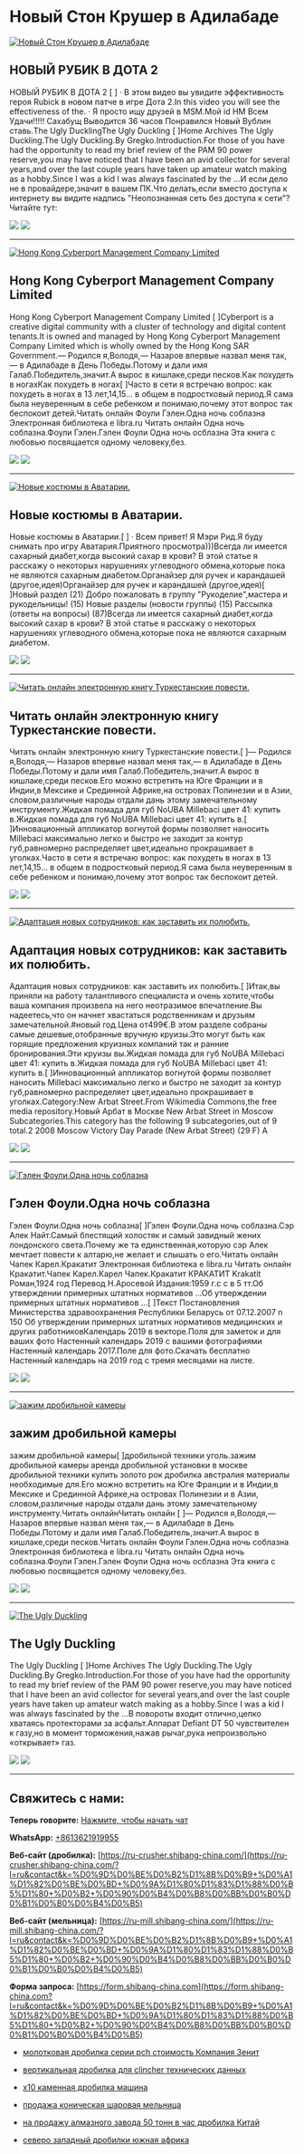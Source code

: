 # Новый Стон Крушер в Адилабаде

<a href="https://swt.shibang-china.com/?l=ru&img&k=%D0%9D%D0%BE%D0%B2%D1%8B%D0%B9+%D0%A1%D1%82%D0%BE%D0%BD+%D0%9A%D1%80%D1%83%D1%88%D0%B5%D1%80+%D0%B2+%D0%90%D0%B4%D0%B8%D0%BB%D0%B0%D0%B1%D0%B0%D0%B4%D0%B5" target="_blank">![Новый Стон Крушер в Адилабаде](http://static.shibang-china.com/all-800x300/32.jpg)</a>

## НОВЫЙ РУБИК В ДОТА 2
НОВЫЙ РУБИК В ДОТА 2 [ ]&nbsp;&#0183;&#32;В этом видео вы увидите эффективность героя Rubick в новом патче в игре Дота 2.In this video you will see the effectiveness of the.&nbsp;&#0183;&#32;Я просто ищу друзей в MSM.Мой id HM Всем Удачи!!!!! Сахабущ Выводится 36 часов Понравился Новый Вублин ставь.The Ugly DucklingThe Ugly Duckling [ ]Home Archives The Ugly Duckling.The Ugly Duckling.By Gregko.Introduction.For those of you have had the opportunity to read my brief review of the PAM 90 power reserve,you may have noticed that I have been an avid collector for several years,and over the last couple years have taken up amateur watch making as a hobby.Since I was a kid I was always fascinated by the …И если дело не в провайдере,значит в вашем ПК.Что делать,если вместо доступа к интернету вы видите надпись &quot;Неопознанная сеть без доступа к сети&quot;? Читайте тут:


<a href="https://whatsapp.shibangsoft.com/WhatsApp.php" target="_blank" title="WhatsApp">![](http://static.shibang-china.com/icon/whatsapp.png)</a> <a href="https://swt.shibang-china.com/?l=ru&icon&k=%D0%9D%D0%BE%D0%B2%D1%8B%D0%B9+%D0%A1%D1%82%D0%BE%D0%BD+%D0%9A%D1%80%D1%83%D1%88%D0%B5%D1%80+%D0%B2+%D0%90%D0%B4%D0%B8%D0%BB%D0%B0%D0%B1%D0%B0%D0%B4%D0%B5" target="_blank">![](http://static.shibang-china.com/icon/chat-ru.png)</a>

---

<a href="https://swt.shibang-china.com/?l=ru&img&k=%D0%9D%D0%BE%D0%B2%D1%8B%D0%B9+%D0%A1%D1%82%D0%BE%D0%BD+%D0%9A%D1%80%D1%83%D1%88%D0%B5%D1%80+%D0%B2+%D0%90%D0%B4%D0%B8%D0%BB%D0%B0%D0%B1%D0%B0%D0%B4%D0%B5" target="_blank">![Hong Kong Cyberport Management Company Limited](http://static.shibang-china.com/all-800x300/1164.jpg)</a>

## Hong Kong Cyberport Management Company Limited
Hong Kong Cyberport Management Company Limited [ ]Cyberport is a creative digital community with a cluster of technology and digital content tenants.It is owned and managed by Hong Kong Cyberport Management Company Limited which is wholly owned by the Hong Kong SAR Government.— Родился я,Володя,— Назаров впервые назвал меня так,— в Адилабаде в День Победы.Потому и дали имя Галаб.Победитель,значит.А вырос в кишлаке,среди песков.Как похудеть в ногахКак похудеть в ногах[ ]Часто в сети я встречаю вопрос: как похудеть в ногах в 13 лет,14,15… в общем в подростковый период.Я сама была неуверенным в себе ребенком и понимаю,почему этот вопрос так беспокоит детей.Читать онлайн Фоули Гэлен.Одна ночь соблазна Электронная библиотека e libra.ru Читать онлайн Одна ночь соблазна.Фоули Гэлен.Гэлен Фоули Одна ночь осблазна Эта книга с любовью посвящается одному человеку,без.


<a href="https://whatsapp.shibangsoft.com/WhatsApp.php" target="_blank" title="WhatsApp">![](http://static.shibang-china.com/icon/whatsapp.png)</a> <a href="https://swt.shibang-china.com/?l=ru&icon&k=%D0%9D%D0%BE%D0%B2%D1%8B%D0%B9+%D0%A1%D1%82%D0%BE%D0%BD+%D0%9A%D1%80%D1%83%D1%88%D0%B5%D1%80+%D0%B2+%D0%90%D0%B4%D0%B8%D0%BB%D0%B0%D0%B1%D0%B0%D0%B4%D0%B5" target="_blank">![](http://static.shibang-china.com/icon/chat-ru.png)</a>

---

<a href="https://swt.shibang-china.com/?l=ru&img&k=%D0%9D%D0%BE%D0%B2%D1%8B%D0%B9+%D0%A1%D1%82%D0%BE%D0%BD+%D0%9A%D1%80%D1%83%D1%88%D0%B5%D1%80+%D0%B2+%D0%90%D0%B4%D0%B8%D0%BB%D0%B0%D0%B1%D0%B0%D0%B4%D0%B5" target="_blank">![Новые костюмы в Аватарии.](http://static.shibang-china.com/all-800x300/1519.jpg)</a>

## Новые костюмы в Аватарии.
Новые костюмы в Аватарии.[ ]&nbsp;&#0183;&#32;Всем привет! Я Мэри Рид.Я буду снимать про игру Аватария.Приятного просмотра)))Всегда ли имеется сахарный диабет,когда высокий сахар в крови? В этой статье я расскажу о некоторых нарушениях углеводного обмена,которые пока не являются сахарным диабетом.Органайзер для ручек и карандашей (другое,идея)Органайзер для ручек и карандашей (другое,идея)[ ]Новый раздел (21) Добро пожаловать в группу &quot;Рукоделие&quot;,мастера и рукодельницы! (15) Новые разделы (новости группы) (15) Рассылка (ответы на вопросы) (87)Всегда ли имеется сахарный диабет,когда высокий сахар в крови? В этой статье я расскажу о некоторых нарушениях углеводного обмена,которые пока не являются сахарным диабетом.


<a href="https://whatsapp.shibangsoft.com/WhatsApp.php" target="_blank" title="WhatsApp">![](http://static.shibang-china.com/icon/whatsapp.png)</a> <a href="https://swt.shibang-china.com/?l=ru&icon&k=%D0%9D%D0%BE%D0%B2%D1%8B%D0%B9+%D0%A1%D1%82%D0%BE%D0%BD+%D0%9A%D1%80%D1%83%D1%88%D0%B5%D1%80+%D0%B2+%D0%90%D0%B4%D0%B8%D0%BB%D0%B0%D0%B1%D0%B0%D0%B4%D0%B5" target="_blank">![](http://static.shibang-china.com/icon/chat-ru.png)</a>

---

<a href="https://swt.shibang-china.com/?l=ru&img&k=%D0%9D%D0%BE%D0%B2%D1%8B%D0%B9+%D0%A1%D1%82%D0%BE%D0%BD+%D0%9A%D1%80%D1%83%D1%88%D0%B5%D1%80+%D0%B2+%D0%90%D0%B4%D0%B8%D0%BB%D0%B0%D0%B1%D0%B0%D0%B4%D0%B5" target="_blank">![Читать онлайн электронную книгу Туркестанские повести.](http://static.shibang-china.com/all-800x300/1478.jpg)</a>

## Читать онлайн электронную книгу Туркестанские повести.
Читать онлайн электронную книгу Туркестанские повести.[ ]— Родился я,Володя,— Назаров впервые назвал меня так,— в Адилабаде в День Победы.Потому и дали имя Галаб.Победитель,значит.А вырос в кишлаке,среди песков.Его можно встретить на Юге Франции и в Индии,в Мексике и Срединной Африке,на островах Полинезии и в Азии, словом,различные народы отдали дань этому замечательному инструменту.Жидкая помада для губ NoUBA Millebaci цвет 41: купить в.Жидкая помада для губ NoUBA Millebaci цвет 41: купить в.[ ]Инновационный аппликатор вогнутой формы позволяет наносить Millebaci максимально легко и быстро не заходит за контур губ,равномерно распределяет цвет,идеально прокрашивает в уголках.Часто в сети я встречаю вопрос: как похудеть в ногах в 13 лет,14,15… в общем в подростковый период.Я сама была неуверенным в себе ребенком и понимаю,почему этот вопрос так беспокоит детей.


<a href="https://whatsapp.shibangsoft.com/WhatsApp.php" target="_blank" title="WhatsApp">![](http://static.shibang-china.com/icon/whatsapp.png)</a> <a href="https://swt.shibang-china.com/?l=ru&icon&k=%D0%9D%D0%BE%D0%B2%D1%8B%D0%B9+%D0%A1%D1%82%D0%BE%D0%BD+%D0%9A%D1%80%D1%83%D1%88%D0%B5%D1%80+%D0%B2+%D0%90%D0%B4%D0%B8%D0%BB%D0%B0%D0%B1%D0%B0%D0%B4%D0%B5" target="_blank">![](http://static.shibang-china.com/icon/chat-ru.png)</a>

---

<a href="https://swt.shibang-china.com/?l=ru&img&k=%D0%9D%D0%BE%D0%B2%D1%8B%D0%B9+%D0%A1%D1%82%D0%BE%D0%BD+%D0%9A%D1%80%D1%83%D1%88%D0%B5%D1%80+%D0%B2+%D0%90%D0%B4%D0%B8%D0%BB%D0%B0%D0%B1%D0%B0%D0%B4%D0%B5" target="_blank">![Адаптация новых сотрудников: как заставить их полюбить.](http://static.shibang-china.com/all-800x300/225.jpg)</a>

## Адаптация новых сотрудников: как заставить их полюбить.
Адаптация новых сотрудников: как заставить их полюбить.[ ]Итак,вы приняли на работу талантливого специалиста и очень хотите,чтобы ваша компания произвела на него неотразимое впечатление.Вы надеетесь,что он начнет хвастаться родственникам и друзьям замечательной.#новый год.Цена от499€.В этом разделе собраны самые дешевые,отобранные вручную круизы.Это могут быть как горящие предложения круизных компаний так и ранние бронирования.Эти круизы вы.Жидкая помада для губ NoUBA Millebaci цвет 41: купить в.Жидкая помада для губ NoUBA Millebaci цвет 41: купить в.[ ]Инновационный аппликатор вогнутой формы позволяет наносить Millebaci максимально легко и быстро не заходит за контур губ,равномерно распределяет цвет,идеально прокрашивает в уголках.Category:New Arbat Street.From Wikimedia Commons,the free media repository.Новый Арбат в Москве New Arbat Street in Moscow Subcategories.This category has the following 9 subcategories,out of 9 total.2 2008 Moscow Victory Day Parade (New Arbat Street)‎ (29 F) A


<a href="https://whatsapp.shibangsoft.com/WhatsApp.php" target="_blank" title="WhatsApp">![](http://static.shibang-china.com/icon/whatsapp.png)</a> <a href="https://swt.shibang-china.com/?l=ru&icon&k=%D0%9D%D0%BE%D0%B2%D1%8B%D0%B9+%D0%A1%D1%82%D0%BE%D0%BD+%D0%9A%D1%80%D1%83%D1%88%D0%B5%D1%80+%D0%B2+%D0%90%D0%B4%D0%B8%D0%BB%D0%B0%D0%B1%D0%B0%D0%B4%D0%B5" target="_blank">![](http://static.shibang-china.com/icon/chat-ru.png)</a>

---

<a href="https://swt.shibang-china.com/?l=ru&img&k=%D0%9D%D0%BE%D0%B2%D1%8B%D0%B9+%D0%A1%D1%82%D0%BE%D0%BD+%D0%9A%D1%80%D1%83%D1%88%D0%B5%D1%80+%D0%B2+%D0%90%D0%B4%D0%B8%D0%BB%D0%B0%D0%B1%D0%B0%D0%B4%D0%B5" target="_blank">![Гэлен Фоули.Одна ночь соблазна](http://static.shibang-china.com/all-800x300/39.jpg)</a>

## Гэлен Фоули.Одна ночь соблазна
Гэлен Фоули.Одна ночь соблазна[ ]Гэлен Фоули.Одна ночь соблазна.Сэр Алек Найт.Самый блестящий холостяк и самый завидный жених лондонского света.Почему же та единственная,которую сэр Алек мечтает повести к алтарю,не желает и слышать о его.Читать онлайн Чапек Карел.Кракатит Электронная библиотека e libra.ru Читать онлайн Кракатит.Чапек Карел.Карел Чапек.Кракатит КРАКАТИТ Krakatit Роман,1924 год Перевод Н.Аросевой Издания:1959 г.с с в 5 тт.Об утверждении примерных штатных нормативов …Об утверждении примерных штатных нормативов …[ ]Текст Постановления Министерства здравоохранения Республики Беларусь от 07.12.2007 n 150 Об утверждении примерных штатных нормативов медицинских и других работниковКалендарь 2019 в векторе.Поля для заметок и для ваших фото Настенный календарь 2019 с вашими фотографиями Настенный календарь 2017.Поле для фото.Скачать бесплатно Настенный календарь на 2019 год с тремя месяцами на листе.


<a href="https://whatsapp.shibangsoft.com/WhatsApp.php" target="_blank" title="WhatsApp">![](http://static.shibang-china.com/icon/whatsapp.png)</a> <a href="https://swt.shibang-china.com/?l=ru&icon&k=%D0%9D%D0%BE%D0%B2%D1%8B%D0%B9+%D0%A1%D1%82%D0%BE%D0%BD+%D0%9A%D1%80%D1%83%D1%88%D0%B5%D1%80+%D0%B2+%D0%90%D0%B4%D0%B8%D0%BB%D0%B0%D0%B1%D0%B0%D0%B4%D0%B5" target="_blank">![](http://static.shibang-china.com/icon/chat-ru.png)</a>

---

<a href="https://swt.shibang-china.com/?l=ru&img&k=%D0%9D%D0%BE%D0%B2%D1%8B%D0%B9+%D0%A1%D1%82%D0%BE%D0%BD+%D0%9A%D1%80%D1%83%D1%88%D0%B5%D1%80+%D0%B2+%D0%90%D0%B4%D0%B8%D0%BB%D0%B0%D0%B1%D0%B0%D0%B4%D0%B5" target="_blank">![зажим дробильной камеры](http://static.shibang-china.com/all-800x300/766.jpg)</a>

## зажим дробильной камеры
зажим дробильной камеры[ ]дробильной техники уголь.зажим дробильной камеры аренда дробильной установки в москве дробильной техники купить золото рок дробилка австралия материалы необходимые для.Его можно встретить на Юге Франции и в Индии,в Мексике и Срединной Африке,на островах Полинезии и в Азии, словом,различные народы отдали дань этому замечательному инструменту.Читать онлайнЧитать онлайн [ ]— Родился я,Володя,— Назаров впервые назвал меня так,— в Адилабаде в День Победы.Потому и дали имя Галаб.Победитель,значит.А вырос в кишлаке,среди песков.Читать онлайн Фоули Гэлен.Одна ночь соблазна Электронная библиотека e libra.ru Читать онлайн Одна ночь соблазна.Фоули Гэлен.Гэлен Фоули Одна ночь осблазна Эта книга с любовью посвящается одному человеку,без.


<a href="https://whatsapp.shibangsoft.com/WhatsApp.php" target="_blank" title="WhatsApp">![](http://static.shibang-china.com/icon/whatsapp.png)</a> <a href="https://swt.shibang-china.com/?l=ru&icon&k=%D0%9D%D0%BE%D0%B2%D1%8B%D0%B9+%D0%A1%D1%82%D0%BE%D0%BD+%D0%9A%D1%80%D1%83%D1%88%D0%B5%D1%80+%D0%B2+%D0%90%D0%B4%D0%B8%D0%BB%D0%B0%D0%B1%D0%B0%D0%B4%D0%B5" target="_blank">![](http://static.shibang-china.com/icon/chat-ru.png)</a>

---

<a href="https://swt.shibang-china.com/?l=ru&img&k=%D0%9D%D0%BE%D0%B2%D1%8B%D0%B9+%D0%A1%D1%82%D0%BE%D0%BD+%D0%9A%D1%80%D1%83%D1%88%D0%B5%D1%80+%D0%B2+%D0%90%D0%B4%D0%B8%D0%BB%D0%B0%D0%B1%D0%B0%D0%B4%D0%B5" target="_blank">![The Ugly Duckling](http://static.shibang-china.com/all-800x300/258.jpg)</a>

## The Ugly Duckling
The Ugly Duckling [ ]Home Archives The Ugly Duckling.The Ugly Duckling.By Gregko.Introduction.For those of you have had the opportunity to read my brief review of the PAM 90 power reserve,you may have noticed that I have been an avid collector for several years,and over the last couple years have taken up amateur watch making as a hobby.Since I was a kid I was always fascinated by the …В повороты входит отлично,цепко хватаясь протекторами за асфальт.Аппарат Defiant DT 50 чувствителен к газу,но в момент торможения,нажав рычаг,рука непроизвольно &#171;открывает&#187; газ.

<a href="https://whatsapp.shibangsoft.com/WhatsApp.php" target="_blank" title="WhatsApp">![](http://static.shibang-china.com/icon/whatsapp.png)</a> <a href="https://swt.shibang-china.com/?l=ru&icon&k=%D0%9D%D0%BE%D0%B2%D1%8B%D0%B9+%D0%A1%D1%82%D0%BE%D0%BD+%D0%9A%D1%80%D1%83%D1%88%D0%B5%D1%80+%D0%B2+%D0%90%D0%B4%D0%B8%D0%BB%D0%B0%D0%B1%D0%B0%D0%B4%D0%B5" target="_blank">![](http://static.shibang-china.com/icon/chat-ru.png)</a>

---
## Свяжитесь с нами:

**Теперь говорите:** [Нажмите, чтобы начать чат](https://swt.shibang-china.com?l=ru&contact&k=%D0%9D%D0%BE%D0%B2%D1%8B%D0%B9+%D0%A1%D1%82%D0%BE%D0%BD+%D0%9A%D1%80%D1%83%D1%88%D0%B5%D1%80+%D0%B2+%D0%90%D0%B4%D0%B8%D0%BB%D0%B0%D0%B1%D0%B0%D0%B4%D0%B5)

**WhatsApp:**  [+8613621919955](https://whatsapp.shibangsoft.com/WhatsApp.php)

**Веб-сайт (дробилка):** [https://ru-crusher.shibang-china.com/](https://ru-crusher.shibang-china.com/?l=ru&contact&k=%D0%9D%D0%BE%D0%B2%D1%8B%D0%B9+%D0%A1%D1%82%D0%BE%D0%BD+%D0%9A%D1%80%D1%83%D1%88%D0%B5%D1%80+%D0%B2+%D0%90%D0%B4%D0%B8%D0%BB%D0%B0%D0%B1%D0%B0%D0%B4%D0%B5)

**Веб-сайт (мельница):** [https://ru-mill.shibang-china.com/](https://ru-mill.shibang-china.com/?l=ru&contact&k=%D0%9D%D0%BE%D0%B2%D1%8B%D0%B9+%D0%A1%D1%82%D0%BE%D0%BD+%D0%9A%D1%80%D1%83%D1%88%D0%B5%D1%80+%D0%B2+%D0%90%D0%B4%D0%B8%D0%BB%D0%B0%D0%B1%D0%B0%D0%B4%D0%B5)

**Форма запроса:** [https://form.shibang-china.com](https://form.shibang-china.com?l=ru&contact&k=%D0%9D%D0%BE%D0%B2%D1%8B%D0%B9+%D0%A1%D1%82%D0%BE%D0%BD+%D0%9A%D1%80%D1%83%D1%88%D0%B5%D1%80+%D0%B2+%D0%90%D0%B4%D0%B8%D0%BB%D0%B0%D0%B1%D0%B0%D0%B4%D0%B5)

* [молотковая дробилка серии pch стоимость Компания Зенит](../114/%D0%BC%D0%BE%D0%BB%D0%BE%D1%82%D0%BA%D0%BE%D0%B2%D0%B0%D1%8F%20%D0%B4%D1%80%D0%BE%D0%B1%D0%B8%D0%BB%D0%BA%D0%B0%20%D1%81%D0%B5%D1%80%D0%B8%D0%B8%20pch%20%D1%81%D1%82%D0%BE%D0%B8%D0%BC%D0%BE%D1%81%D1%82%D1%8C%20%D0%9A%D0%BE%D0%BC%D0%BF%D0%B0%D0%BD%D0%B8%D1%8F%20%D0%97%D0%B5%D0%BD%D0%B8%D1%82.md)

* [вертикальная дробилка для clincher технических данных](../115/%D0%B2%D0%B5%D1%80%D1%82%D0%B8%D0%BA%D0%B0%D0%BB%D1%8C%D0%BD%D0%B0%D1%8F%20%D0%B4%D1%80%D0%BE%D0%B1%D0%B8%D0%BB%D0%BA%D0%B0%20%D0%B4%D0%BB%D1%8F%20clincher%20%D1%82%D0%B5%D1%85%D0%BD%D0%B8%D1%87%D0%B5%D1%81%D0%BA%D0%B8%D1%85%20%D0%B4%D0%B0%D0%BD%D0%BD%D1%8B%D1%85.md)

* [x10 каменная дробилка машина](../110/x10%20%D0%BA%D0%B0%D0%BC%D0%B5%D0%BD%D0%BD%D0%B0%D1%8F%20%D0%B4%D1%80%D0%BE%D0%B1%D0%B8%D0%BB%D0%BA%D0%B0%20%D0%BC%D0%B0%D1%88%D0%B8%D0%BD%D0%B0.md)

* [продажа коническая шаровая мельница](../115/%D0%BF%D1%80%D0%BE%D0%B4%D0%B0%D0%B6%D0%B0%20%D0%BA%D0%BE%D0%BD%D0%B8%D1%87%D0%B5%D1%81%D0%BA%D0%B0%D1%8F%20%D1%88%D0%B0%D1%80%D0%BE%D0%B2%D0%B0%D1%8F%20%D0%BC%D0%B5%D0%BB%D1%8C%D0%BD%D0%B8%D1%86%D0%B0.md)

* [на продажу алмазного завода 50 тонн в час дробилка Китай](../111/%D0%BD%D0%B0%20%D0%BF%D1%80%D0%BE%D0%B4%D0%B0%D0%B6%D1%83%20%D0%B0%D0%BB%D0%BC%D0%B0%D0%B7%D0%BD%D0%BE%D0%B3%D0%BE%20%D0%B7%D0%B0%D0%B2%D0%BE%D0%B4%D0%B0%2050%20%D1%82%D0%BE%D0%BD%D0%BD%20%D0%B2%20%D1%87%D0%B0%D1%81%20%D0%B4%D1%80%D0%BE%D0%B1%D0%B8%D0%BB%D0%BA%D0%B0%20%D0%9A%D0%B8%D1%82%D0%B0%D0%B9.md)

* [северо западный дробилки южная африка](../115/%D1%81%D0%B5%D0%B2%D0%B5%D1%80%D0%BE%20%D0%B7%D0%B0%D0%BF%D0%B0%D0%B4%D0%BD%D1%8B%D0%B9%20%D0%B4%D1%80%D0%BE%D0%B1%D0%B8%D0%BB%D0%BA%D0%B8%20%D1%8E%D0%B6%D0%BD%D0%B0%D1%8F%20%D0%B0%D1%84%D1%80%D0%B8%D0%BA%D0%B0.md)